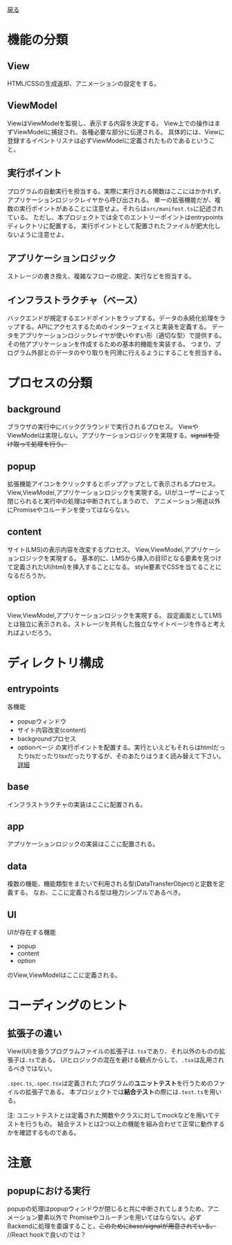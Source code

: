 [戻る](../README.md)

# 機能の分類

## View
HTML/CSSの生成返却、アニメーションの設定をする。

## ViewModel
ViewはViewModelを監視し、表示する内容を決定する。
View上での操作はまずViewModelに捕捉され、各種必要な部分に伝達される。
具体的には、Viewに登録するイベントリスナは必ずViewModelに定義されたものであるということ。

## 実行ポイント
プログラムの自動実行を担当する。実際に実行される関数はここにはかかれず、アプリケーションロジックレイヤから呼び出される。
単一の拡張機能だが、複数の実行ポイントがあることに注意せよ。それらは`src/manifest.ts`に記述されている。
ただし、本プロジェクトでは全てのエントリーポイントはentrypointsディレクトリに配置する。
実行ポイントとして配置されたファイルが肥大化しないように注意せよ。

## アプリケーションロジック
ストレージの書き換え、複雑なフローの規定、実行などを担当する。

## インフラストラクチャ（ベース）
バックエンドが規定するエンドポイントをラップする。データの永続化処理をラップする。APIにアクセスするためのインターフェイスと実装を定義する。
データをアプリケーションロジックレイヤが使いやすい形（適切な型）で提供する。
その他アプリケーションを作成するための基本的機能を実装する。
つまり、プログラム外部とのデータのやり取りを円滑に行えるようにすることを担当する。

# プロセスの分類

## background
ブラウザの実行中にバックグラウンドで実行されるプロセス。
ViewやViewModelは実現しない。アプリケーションロジックを実現する。~~signalを受け取って処理を行う。~~

## popup
拡張機能アイコンをクリックするとポップアップとして表示されるプロセス。
View,ViewModel,アプリケーションロジックを実現する。UIがユーザーによって閉じられると実行中の処理は中断されてしまうので、
アニメーション用途以外にPromiseやコルーチンを使ってはならない。

## content
サイト(LMS)の表示内容を改変するプロセス。
View,ViewModel,アプリケーションロジックを実現する。
基本的に、LMSから挿入の目印となる要素を見つけて定義されたUI(html)を挿入することになる。
style要素でCSSを当てることになるだろうか。

## option
View,ViewModel,アプリケーションロジックを実現する。
設定画面としてLMSとは独立に表示される。ストレージを共有した独立なサイトページを作ると考えればよいだろう。

# ディレクトリ構成

## entrypoints
各機能
- popupウィンドウ
- サイト内容改変(content)
- backgroundプロセス
- optionページ
の実行ポイントを配置する。実行といえどもそれらはhtmlだったりtsだったりtsxだったりするが、そのあたりはうまく読み替えて下さい。
[詳細](./entrypoints/README.md)

## base
インフラストラクチャの実装はここに配置される。

## app
アプリケーションロジックの実装はここに配置される。

## data
複数の機能、機能類型をまたいで利用される型(DataTransferObject)と定数を定義する。
なお、ここに定義される型は極力シンプルであるべき。

## UI
UIが存在する機能

- popup
- content
- option

のView,ViewModelはここに定義される。

# コーディングのヒント

## 拡張子の違い
View(UI)を扱うプログラムファイルの拡張子は`.tsx`であり、それ以外のものの拡張子は`.ts`である。
UIとロジックの混在を避ける観点からして、`.tsx`は乱用されるべきではない。

`.spec.ts`,`.spec.tsx`は定義されたプログラムの**ユニットテスト**を行うためのファイルの拡張子である。
本プロジェクトでは**結合テスト**の際には`.test.ts`を用いる。

注: ユニットテストとは定義された関数やクラスに対してmockなどを用いてテストを行うもの。
結合テストとは2つ以上の機能を組み合わせて正常に動作するかを確認するものである。

# 注意

## popupにおける実行
popupの処理はpopupウィンドウが閉じると共に中断されてしまうため、アニメーション要素以外で
Promiseやコルーチンを用いてはならない。必ずBackendに処理を委譲すること。~~このためにbase/signalが用意されている。~~
//React hookで良いのでは？